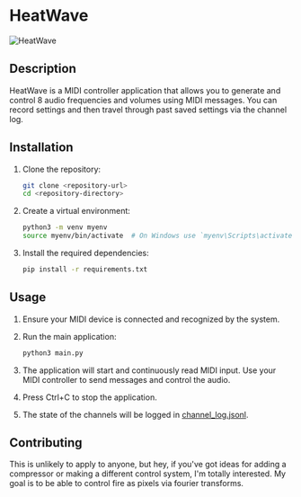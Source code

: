 # HeatWave
![HeatWave](https://github.com/user-attachments/assets/cc2b636b-b5e5-4601-9374-6c418216f138)

## Description
HeatWave is a MIDI controller application that allows you to generate and control 8 audio frequencies and volumes using MIDI messages. You can record settings and then travel through past saved settings via the channel log.

## Installation
1. Clone the repository:
    ```sh
    git clone <repository-url>
    cd <repository-directory>
    ```

2. Create a virtual environment:
    ```sh
    python3 -m venv myenv
    source myenv/bin/activate  # On Windows use `myenv\Scripts\activate`
    ```

3. Install the required dependencies:
    ```sh
    pip install -r requirements.txt
    ```

## Usage
1. Ensure your MIDI device is connected and recognized by the system.

2. Run the main application:
    ```sh
    python3 main.py
    ```

3. The application will start and continuously read MIDI input. Use your MIDI controller to send messages and control the audio.

4. Press Ctrl+C to stop the application.

5. The state of the channels will be logged in [channel_log.jsonl](http://_vscodecontentref_/1).

## Contributing
This is unlikely to apply to anyone, but hey, if you've got ideas for adding a compressor or making a different control system, I'm totally interested. My goal is to be able to control fire as pixels via fourier transforms.
